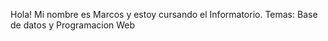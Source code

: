 Hola! Mi nombre es Marcos y estoy cursando el Informatorio. 
Temas: Base de datos y Programacion Web
